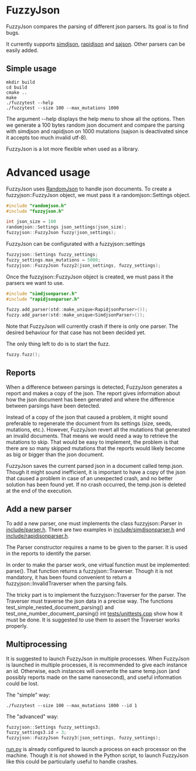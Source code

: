 # FuzzyJson
FuzzyJson compares the parsing of different json parsers. Its goal is to find bugs.

It currently supports [simdjson](https://github.com/lemire/simdjson), [rapidjson](https://github.com/Tencent/rapidjson/) and [sajson](https://github.com/chadaustin/sajson). Other parsers can be easily added.

## Simple usage
```
mkdir build
cd build
cmake ..
make
./fuzzytest --help
./fuzzytest --size 100 --max_mutations 1000
```
The argument --help displays the help menu to show all the options. Then we generate a 100 bytes random json document and compare the parsing with simdjson and rapidjson on 1000 mutations (sajson is deactivated since it accepts too much invalid utf-8).

FuzzyJson is a lot more flexible when used as a library.

# Advanced usage
FuzzyJson uses [RandomJson](https://github.com/ioioioio/randomjson) to handle json documents. To create a fuzzyjson::FuzzyJson object, we must pass it a randomjson::Settings object.
```C
#include "randomjson.h"
#include "fuzzyjson.h"

int json_size = 100
randomjson::Settings json_settings(json_size);
fuzzyjson::FuzzyJson fuzzy(json_settings);
```

FuzzyJson can be configurated with a fuzzyjson::settings
```C
fuzzyjson::Settings fuzzy_settings;
fuzzy_settings.max_mutations = 5000;
fuzzyjson::FuzzyJson fuzzy2(json_settings, fuzzy_settings);
```

Once the fuzzyjson::FuzzyJson object is created, we must pass it the parsers we want to use.
```C
#include "simdjsonparser.h"
#include "rapidjsonparser.h"

fuzzy.add_parser(std::make_unique<RapidjsonParser>());
fuzzy.add_parser(std::make_unique<SimdjsonParser>());
```
Note that FuzzyJson will currently crash if there is only one parser. The desired behaviour for that case has not been decided yet.

The only thing left to do is to start the fuzz.
```C
fuzzy.fuzz();
```

## Reports
When a difference between parsings is detected, FuzzyJson generates a report and makes a copy of the json. The report gives information about how the json document has been generated and where the difference between parsings have been detected.

Instead of a copy of the json that caused a problem, it might sound preferable to regenerate the document from its settings (size, seeds, mutations, etc.). However, FuzzyJson revert all the mutations that generated an invalid documents. That means we would need a way to retrieve the mutations to skip. That would be easy to implement, the problem is that there are so many skipped mutations that the reports would likely become as big or bigger than the json document. 

FuzzyJson saves the current parsed json in a document called temp.json. Though it might sound inefficient, it is important to have a copy of the json that caused a problem in case of an unexpected crash, and no better solution has been found yet. If no crash occurred, the temp.json is deleted at the end of the execution.

## Add a new parser
To add a new parser, one must implements the class fuzzyjson::Parser in [include/parser.h](https://github.com/ioioioio/fuzzyjson/blob/master/include/parser.h). There are two examples in [include/simdjsonparser.h](https://github.com/ioioioio/fuzzyjson/blob/master/include/simdjsonparser.h) and [include/rapidjsonparser.h](https://github.com/ioioioio/fuzzyjson/blob/master/include/rapidjsonparser.h).

The Parser constructor requires a name to be given to the parser. It is used in the reports to identify the parser.

In order to make the parser work, one virtual function must be implemented: parse(). That function returns a fuzzyjson::Traverser. Though it is not mandatory, it has been found convenient to return a fuzzyjson::InvalidTraverser when the parsing fails.

The tricky part is to implement the fuzzyjson::Traverser for the parser. The Traverser must traverse the json data in a precise way. The functions test_simple_nested_document_parsing() and test_one_number_document_parsing() int [tests/unittests.cpp](https://github.com/ioioioio/fuzzyjson/blob/master/tests/unittests.cpp) show how it must be done. It is suggested to use them to assert the Traverser works properly.

## Multiprocessing
It is suggested to launch FuzzyJson in multiple processes. When FuzzyJson is launched in multiple processes, it is recommended to give each instance an id. Otherwise, each instances will overwrite the same temp.json (and possibly reports made on the same nanosecond), and useful information could be lost.

The "simple" way:
```
./fuzzytest --size 100 --max_mutations 1000 --id 1
```

The "advanced" way:
```C
fuzzyjson::Settings fuzzy_settings3;
fuzzy_settings3.id = 3;
fuzzyjson::FuzzyJson fuzzy3(json_settings, fuzzy_settings);
```

[run.py](https://github.com/ioioioio/fuzzyjson/blob/master/run.py) is already configured to launch a process on each processor on the machine. Though it is not showed in the Python script, to launch FuzzyJson like this could be particularly useful to handle crashes.
